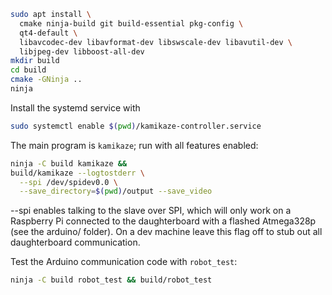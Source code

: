 ```bash
sudo apt install \
  cmake ninja-build git build-essential pkg-config \
  qt4-default \
  libavcodec-dev libavformat-dev libswscale-dev libavutil-dev \
  libjpeg-dev libboost-all-dev
mkdir build
cd build
cmake -GNinja ..
ninja
```

Install the systemd service with
```bash
sudo systemctl enable $(pwd)/kamikaze-controller.service
```

The main program is `kamikaze`; run with all features enabled:
```bash
ninja -C build kamikaze &&
build/kamikaze --logtostderr \
  --spi /dev/spidev0.0 \
  --save_directory=$(pwd)/output --save_video
```
--spi enables talking to the slave over SPI, which will only work on a
Raspberry Pi connected to the daughterboard with a flashed Atmega328p (see the
arduino/ folder).  On a dev machine leave this flag off to stub out all
daughterboard communication.

Test the Arduino communication code with `robot_test`:
```bash
ninja -C build robot_test && build/robot_test
